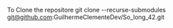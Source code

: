 To Clone the repositore
git clone --recurse-submodules git@github.com:GuilhermeClementeDev/So_long_42.git
